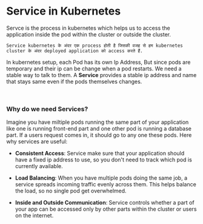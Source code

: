 # Service in Kubernetes

Servce is the process in kubernetes which helps us to access the application inside the pod within the cluster or outside the cluster.

```Service kubernetes के अंदर एक process होती है जिसकी वजह से हम kubernetes cluster के अंदर deployed application को access करते हैं.```

In kubernetes setup, each Pod has its own Ip Address, But since pods are temporary and their ip can be change when a pod restarts. We need a stable way to talk to them. A **Service** provides a stable ip address and name that stays same even if the pods themselves changes. 

<br>

### Why do we need Services?

Imagine you have miltiple pods running the same part of your application like one is running front-end part and one other pod is running a database part. If a users request comes in, it should go to any one these pods. Here why services are useful:

- **Consistent Access**: Service make sure that your application should have a fixed ip address to use, so you don't need to track which pod is currently available.

- **Load Balancing**: When you have multiple pods doing the same job, a service spreads incoming traffic evenly across them. This helps balance the load, so no single pod get overwhelmed.

- **Inside and Outside Communication**: Service controls whether a part of your app can be accessed only by other parts within the cluster or users on the internet.


